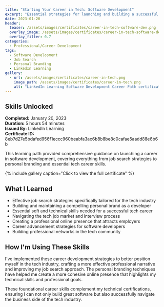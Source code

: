 ```yaml
---
title: "Starting Your Career in Tech: Software Development"
excerpt: "Essential strategies for launching and building a successful software development career"
date: 2023-01-20
header:
  teaser: /assets/images/certificates/career-in-tech-software-dev.png
  overlay_image: /assets/images/certificates/career-in-tech-software-dev.png
  overlay_filter: 0.7
categories:
  - Professional/Career Development
tags:
  - Software Development
  - Job Search
  - Personal Branding
  - LinkedIn Learning
gallery:
  - url: /assets/images/certificates/career-in-tech.png
    image_path: /assets/images/certificates/career-in-tech.png
    alt: "LinkedIn Learning Software Development Career Path certification"
---
```


## Skills Unlocked

**Completed:** January 20, 2023  
**Duration:** 5 hours 54 minutes  
**Issued By:** LinkedIn Learning  
**Certificate ID:** 8eb7d27e5bdafed956f1eccc960beabfa3ac6b8b8be8c0cafae5aadd88e6b6b

This learning path provided comprehensive guidance on launching a career in software development, covering everything from job search strategies to personal branding and essential tech career skills.

{% include gallery caption="Click to view the full certificate" %}

## What I Learned

* Effective job search strategies specifically tailored for the tech industry
* Building and maintaining a compelling personal brand as a developer
* Essential soft and technical skills needed for a successful tech career
* Navigating the tech job market and interview process
* Creating a professional online presence that attracts employers
* Career advancement strategies for software developers
* Building professional networks in the tech community

## How I'm Using These Skills

I've implemented these career development strategies to better position myself in the tech industry, crafting a more effective professional narrative and improving my job search approach. The personal branding techniques have helped me create a more cohesive online presence that highlights my technical skills and professional goals.

These foundational career skills complement my technical certifications, ensuring I can not only build great software but also successfully navigate the business side of the tech industry.